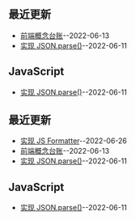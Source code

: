 ## 最近更新
- [前端概念台账](https://github.com/jannahuang/blog/issues/9)--2022-06-13
- [实现 JSON.parse()](https://github.com/jannahuang/blog/issues/1)--2022-06-11
## JavaScript
- [实现 JSON.parse()](https://github.com/jannahuang/blog/issues/1)--2022-06-11
## 最近更新
- [实现 JS Formatter](https://github.com/jannahuang/blog/issues/10)--2022-06-26
- [前端概念台账](https://github.com/jannahuang/blog/issues/9)--2022-06-13
- [实现 JSON.parse()](https://github.com/jannahuang/blog/issues/1)--2022-06-11
## JavaScript
- [实现 JSON.parse()](https://github.com/jannahuang/blog/issues/1)--2022-06-11
